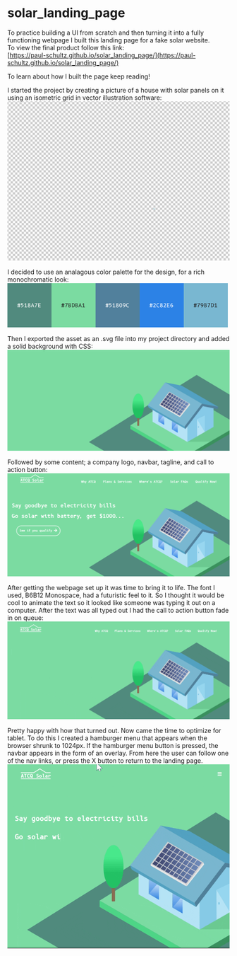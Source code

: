 # solar_landing_page

To practice building a UI from scratch and then turning it into a fully functioning webpage I built this landing page for a fake solar website.   
To view the final product follow this link:  
[https://paul-schultz.github.io/solar_landing_page/](https://paul-schultz.github.io/solar_landing_page/)

To learn about how I built the page keep reading!  

I started the project by creating a picture of a house with solar panels on it using an isometric grid in vector illustration software:  
![Vector Design Gif](./readme_files/gif/vector.gif)  

I decided to use an analagous color palette for the design, for a rich monochromatic look:  
![Color Palette](./readme_files/img/palette.png)  

Then I exported the asset as an .svg file into my project directory and added a solid background with CSS:  
![Before text image](./readme_files/screenshot/before_text.png)  

Followed by some content; a company logo, navbar, tagline, and call to action button:  
![After text image](./readme_files/screenshot/after_text.png)  

After getting the webpage set up it was time to bring it to life. The font I used, B6B12 Monospace, had a futuristic feel to it. So I thought it would be cool to animate the text so it looked like someone was typing it out on a computer. After the text was all typed out I had the call to action button fade in on queue:  
![Type Animation Gif](./readme_files/gif/type.gif)  

Pretty happy with how that turned out. Now came the time to optimize for tablet. To do this I created a hamburger menu that appears when the browser shrunk to 1024px. If the hamburger menu button is pressed, the navbar appears in the form of an overlay. From here the user can follow one of the nav links, or press the X button to return to the landing page.
![Tablet Menu Gif](./readme_files/gif/tablet.gif)  